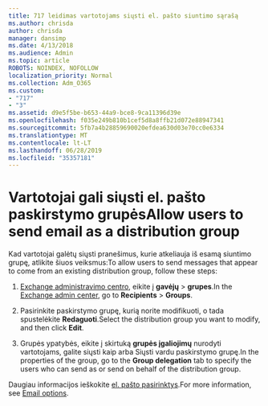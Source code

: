 ```yaml
---
title: 717 leidimas vartotojams siųsti el. pašto siuntimo sąrašą
ms.author: chrisda
author: chrisda
manager: dansimp
ms.date: 4/13/2018
ms.audience: Admin
ms.topic: article
ROBOTS: NOINDEX, NOFOLLOW
localization_priority: Normal
ms.collection: Adm_O365
ms.custom:
- "717"
- "3"
ms.assetid: d9e5f5be-b653-44a9-bce8-9ca11396d39e
ms.openlocfilehash: f035e249b810b1cef5d8a8ffb21d072e88947341
ms.sourcegitcommit: 5fb7a4b28859690020efdea630d03e70cc0e6334
ms.translationtype: MT
ms.contentlocale: lt-LT
ms.lasthandoff: 06/28/2019
ms.locfileid: "35357181"
---
```

# <a name="allow-users-to-send-email-as-a-distribution-group"></a><span data-ttu-id="08be2-102">Vartotojai gali siųsti el. pašto paskirstymo grupės</span><span class="sxs-lookup"><span data-stu-id="08be2-102">Allow users to send email as a distribution group</span></span>

<span data-ttu-id="08be2-103">Kad vartotojai galėtų siųsti pranešimus, kurie atkeliauja iš esamą siuntimo grupę, atlikite šiuos veiksmus:</span><span class="sxs-lookup"><span data-stu-id="08be2-103">To allow users to send messages that appear to come from an existing distribution group, follow these steps:</span></span>

1. <span data-ttu-id="08be2-104">[Exchange administravimo centro](https://outlook.office365.com/ecp/), eikite į **gavėjų** \> **grupes**.</span><span class="sxs-lookup"><span data-stu-id="08be2-104">In the [Exchange admin center](https://outlook.office365.com/ecp/), go to **Recipients** \> **Groups**.</span></span>

2. <span data-ttu-id="08be2-105">Pasirinkite paskirstymo grupę, kurią norite modifikuoti, o tada spustelėkite **Redaguoti**.</span><span class="sxs-lookup"><span data-stu-id="08be2-105">Select the distribution group you want to modify, and then click **Edit**.</span></span>

3. <span data-ttu-id="08be2-106">Grupės ypatybės, eikite į skirtuką **grupės įgaliojimų** nurodyti vartotojams, galite siųsti kaip arba Siųsti vardu paskirstymo grupę.</span><span class="sxs-lookup"><span data-stu-id="08be2-106">In the properties of the group, go to the **Group delegation** tab to specify the users who can send as or send on behalf of the distribution group.</span></span>

<span data-ttu-id="08be2-107">Daugiau informacijos ieškokite [el. pašto pasirinktys](https://technet.microsoft.com/library/bb124513.aspx#groupdelegation).</span><span class="sxs-lookup"><span data-stu-id="08be2-107">For more information, see [Email options](https://technet.microsoft.com/library/bb124513.aspx#groupdelegation).</span></span>
